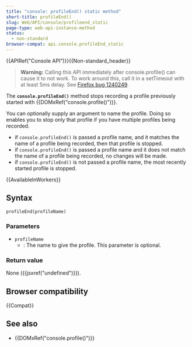```yaml
---
title: "console: profileEnd() static method"
short-title: profileEnd()
slug: Web/API/console/profileend_static
page-type: web-api-instance-method
status:
  - non-standard
browser-compat: api.console.profileEnd_static
---
```


{{APIRef("Console API")}}{{Non-standard_header}}

> **Warning:** Calling this API immediately after console.profile() can cause it to not work. To work around this, call it in a setTimeout with at least 5ms delay. See [Firefox bug 1240249](https://bugzil.la/1240249).

The **`console.profileEnd()`** method stops recording a profile previously started with {{DOMxRef("console.profile()")}}.

You can optionally supply an argument to name the profile. Doing so enables you to stop only that profile if you have multiple profiles being recorded.

- if `console.profileEnd()` is passed a profile name, and it matches the name of a profile being recorded, then that profile is stopped.
- if `console.profileEnd()` is passed a profile name and it does not match the name of a profile being recorded, no changes will be made.
- if `console.profileEnd()` is not passed a profile name, the most recently started profile is stopped.

{{AvailableInWorkers}}

## Syntax

```js-nolint
profileEnd(profileName)
```

### Parameters

- `profileName`
  - : The name to give the profile. This parameter is optional.

### Return value

None ({{jsxref("undefined")}}).

## Browser compatibility

{{Compat}}

## See also

- {{DOMxRef("console.profile()")}}
